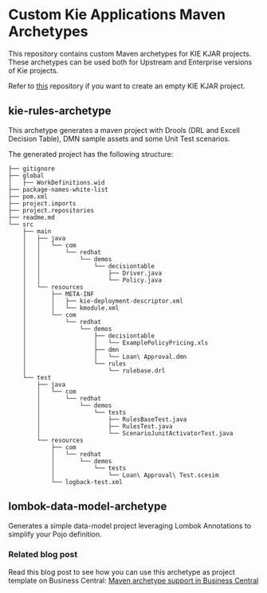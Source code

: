 
# Custom Kie Applications Maven Archetypes
This repository contains custom Maven archetypes for KIE KJAR projects. These archetypes can be used both for Upstream and Enterprise versions of Kie projects.

Refer to [this](https://github.com/kiegroup/droolsjbpm-knowledge/tree/master/kie-archetypes/kie-kjar-archetype) repository if you want to create an empty KIE KJAR project.

## kie-rules-archetype
This archetype generates a maven project with Drools (DRL and Excell Decision Table), DMN sample assets and some Unit Test scenarios.

The generated project has the following structure:

```
├── gitignore
├── global
│   ├── WorkDefinitions.wid
├── package-names-white-list
├── pom.xml
├── project.imports
├── project.repositories
├── readme.md
└── src
    ├── main
    │   ├── java
    │   │   └── com
    │   │       └── redhat
    │   │           └── demos
    │   │               └── decisiontable
    │   │                   ├── Driver.java
    │   │                   └── Policy.java
    │   └── resources
    │       ├── META-INF
    │       │   ├── kie-deployment-descriptor.xml
    │       │   └── kmodule.xml
    │       └── com
    │           └── redhat
    │               └── demos
    │                   ├── decisiontable
    │                   │   └── ExamplePolicyPricing.xls
    │                   ├── dmn
    │                   │   └── Loan\ Approval.dmn
    │                   └── rules
    │                       └── rulebase.drl
    └── test
        ├── java
        │   └── com
        │       └── redhat
        │           └── demos
        │               └── tests
        │                   ├── RulesBaseTest.java
        │                   ├── RulesTest.java
        │                   └── ScenarioJunitActivatorTest.java
        └── resources
            ├── com
            │   └── redhat
            │       └── demos
            │           └── tests
            │               └── Loan\ Approval\ Test.scesim
            └── logback-test.xml
```

## lombok-data-model-archetype
Generates a simple data-model project leveraging Lombok Annotations to simplify your Pojo definition.

### Related blog post
Read this blog post to see how you can use this archetype as project template on Business Central: 
[Maven archetype support in Business Central](https://medium.com/kie-foundation/maven-archetype-support-in-business-central-b5fdf5e98556)
 
